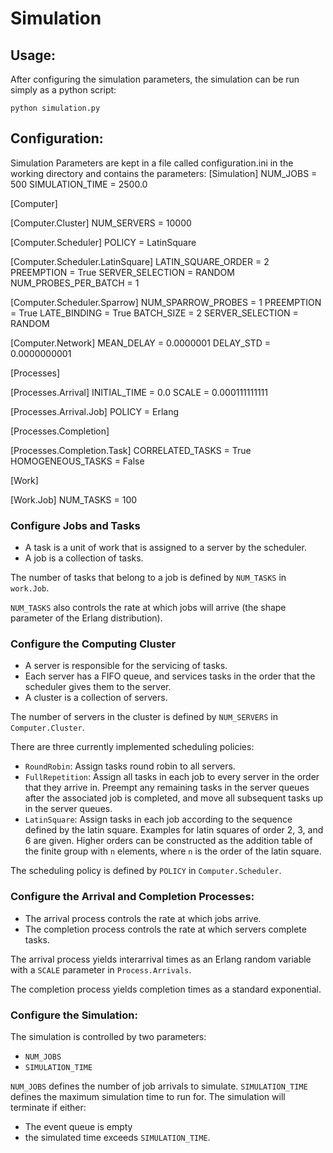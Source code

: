 # Simulation

## Usage:
After configuring the simulation parameters, the simulation can be run simply 
as a python script:

`python simulation.py`
## Configuration:
Simulation Parameters are kept in a file called configuration.ini in the working directory and contains the parameters:
[Simulation]
NUM_JOBS = 500
SIMULATION_TIME = 2500.0

[Computer]

[Computer.Cluster]
NUM_SERVERS = 10000

[Computer.Scheduler]
POLICY = LatinSquare

[Computer.Scheduler.LatinSquare]
LATIN_SQUARE_ORDER = 2
PREEMPTION = True
SERVER_SELECTION = RANDOM
NUM_PROBES_PER_BATCH = 1

[Computer.Scheduler.Sparrow]
NUM_SPARROW_PROBES = 1
PREEMPTION = True
LATE_BINDING = True
BATCH_SIZE = 2
SERVER_SELECTION = RANDOM

[Computer.Network]
MEAN_DELAY = 0.0000001
DELAY_STD = 0.0000000001

[Processes]

[Processes.Arrival]
INITIAL_TIME = 0.0
SCALE = 0.000111111111

[Processes.Arrival.Job]
POLICY = Erlang

[Processes.Completion]

[Processes.Completion.Task]
CORRELATED_TASKS = True
HOMOGENEOUS_TASKS = False

[Work]

[Work.Job]
NUM_TASKS = 100

### Configure Jobs and Tasks
- A task is a unit of work that is assigned to a server by the scheduler.
- A job is a collection of tasks.

The number of tasks that belong to a job is defined by `NUM_TASKS` 
in `work.Job`.

`NUM_TASKS` also controls the rate at which jobs will arrive (the shape parameter of the Erlang distribution).
### Configure the Computing Cluster
- A server is responsible for the servicing of tasks.
- Each server has a FIFO queue, and services tasks in the order that 
the scheduler gives them to the server.
- A cluster is a collection of servers.

The number of servers in the cluster is defined by `NUM_SERVERS` in 
`Computer.Cluster`.

There are three currently implemented scheduling policies:
- `RoundRobin`: Assign tasks round robin to all servers.
- `FullRepetition`: Assign all tasks in each job to every server in the order 
that they arrive in. Preempt any remaining tasks in the server queues after 
the associated job is completed, and move all subsequent tasks up in the server queues.
- `LatinSquare`: Assign tasks in each job according to the sequence defined by 
the latin square. Examples for latin squares of order 2, 3, and 6 are given. 
Higher orders can be constructed as the addition table of the finite group 
with `n` elements, where `n` is the order of the latin square.

The scheduling policy is defined by `POLICY` in `Computer.Scheduler`.

### Configure the Arrival and Completion Processes:
- The arrival process controls the rate at which jobs arrive.
- The completion process controls the rate at which servers complete tasks.

The arrival process yields interarrival times as an Erlang random variable 
with a `SCALE` parameter in `Process.Arrivals`.

The completion process yields completion times as a standard exponential.

### Configure the Simulation:
The simulation is controlled by two parameters:
- `NUM_JOBS`
- `SIMULATION_TIME`

`NUM_JOBS` defines the number of job arrivals to simulate.
`SIMULATION_TIME` defines the maximum simulation time to run for. The simulation 
will terminate if either:
- The event queue is empty
- the simulated time exceeds `SIMULATION_TIME`. 